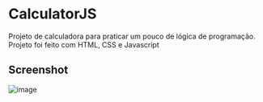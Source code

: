 # CalculatorJS
Projeto de calculadora para praticar um pouco de lógica de programação. Projeto foi feito com HTML, CSS e Javascript

## Screenshot
![image](https://user-images.githubusercontent.com/71083690/152612618-c3d08782-ed50-458f-8006-18709751e5c0.png)
